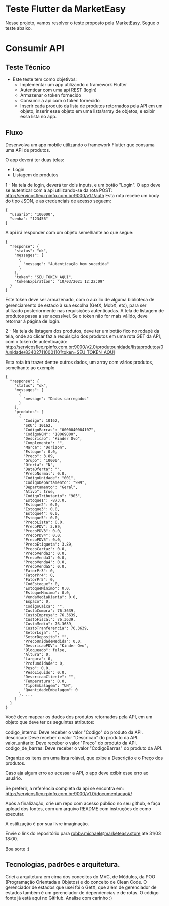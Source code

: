 # Teste Flutter da MarketEasy

Nesse projeto, vamos resolver o teste proposto pela MarketEasy.
Segue o teste abaixo.

# Consumir API
## Teste Técnico

- Este teste tem como objetivos:
  - Implementar um app utilizando o framework Flutter
  - Autenticar com uma api REST (login)
  - Armazenar o token fornecido
  - Consumir a api com o token fornecido
  - Inserir cada produto da lista de produtos retornados pela API em um objeto, inserir esse objeto em uma lista/array de objetos, e exibir essa lista no app.


## Fluxo
Desenvolva um app mobile utilizando o framework Flutter que consuma uma API de produtos.

O app deverá ter duas telas:
  - Login 
  - Listagem de produtos

1 - Na tela de login, deverá ter dois inputs, e um botão "Login". O app deve se autenticar com a api utilizando-se da rota POST: http://servicosflex.rpinfo.com.br:9000/v1.1/auth
Esta rota recebe um body do tipo JSON, e as credenciais de acesso seguem:

````
{
  "usuario": "100000",
  "senha": "123456"
}
````

A api irá responder com um objeto semelhante ao que segue:

````
{
  "response": {
    "status": "ok",
    "messages": [
      {
        "message": "Autenticação bem sucedida"
      }
    ],
    "token": "SEU_TOKEN_AQUI",
    "tokenExpiration": "10/03/2021 12:22:09"
  }
}

````

Este token deve ser armazenado, com o auxílio de alguma biblioteca de gerenciamento de estado à sua escolha (GetX, MobX, etc), para ser utilizado posteriormente nas requisições autenticadas. A tela de listagem de produtos passa a ser acessível. Se o token não for mais válido, deve retornar à página de login.


2 - Na tela de listagem dos produtos, deve ter um botão fixo no rodapé da tela, onde ao clicar faz a requisição dos produtos em uma rota GET da API, com o token de autenticação: 
http://servicosflex.rpinfo.com.br:9000/v2.0/produtounidade/listaprodutos/0/unidade/83402711000110?token=SEU_TOKEN_AQUI

Esta rota irá trazer dentre outros dados, um array com vários produtos, semelhante ao exemplo


````
{
  "response": {
    "status": "ok",
    "messages": [
      {
        "message": "Dados carregados"
      }
    ],
    "produtos": [
      {
        "Codigo": 10162,
        "SKU": 10162,
        "CodigoBarras": "0000040084107",
        "CodigoNCM": "18069000",
        "Descricao": "Kinder Ovo",
        "Complemento": "",
        "Marca": "Dorizon",
        "Estoque": 0.0,
        "Preco": 3.89,
        "Grupo": "10000",
        "Oferta": "N",
        "DataOferta": "",
        "PrecoNormal": 0.0,
        "CodigoUnidade": "001",
        "CodigoDepartamento": "999",
        "Departamento": "Geral",
        "Ativo": true,
        "CodigoTributario": "905",
        "Estoque1": -873.0,
        "Estoque2": 0.0,
        "Estoque3": 0.0,
        "Estoque4": 0.0,
        "Estoque5": 0.0,
        "PrecoLista": 0.0,
        "PrecoPDV": 3.89,
        "PrecoPDV3": 0.0,
        "PrecoPDV4": 0.0,
        "PrecoPDV5": 0.0,
        "PrecoEtiqueta": 3.89,
        "PrecoCartaz": 0.0,
        "PrecoVenda2": 0.0,
        "PrecoVenda3": 0.0,
        "PrecoVenda4": 0.0,
        "PrecoVenda5": 0.0,
        "FatorPr3": 0,
        "FatorPr4": 0,
        "FatorPr5": 0,
        "CodEstoque": 0,
        "EstoqueMinimo": 0.0,
        "EstoqueMaximo": 0.0,
        "VendaMediaDiaria": 0.0,
        "Espaco": 0,
        "CodigoCaixa": "",
        "CustoCompra": 76.3639,
        "CustoEmpresa": 76.3639,
        "CustoFiscal": 76.3639,
        "CustoMedio": 76.3639,
        "CustoTranferencia": 76.3639,
        "SetorLoja": "",
        "SetorDeposito": "",
        "PrecoUnidadeMedida": 0.0,
        "DescricaoPDV": "Kinder Ovo",
        "Bloqueado": false,
        "Altura": 0,
        "Largura": 0,
        "Profundidade": 0,
        "Peso": 0.0,
        "PesoLiquido": 0.0,
        "DescricaoCliente": "",
        "Temperatura": 0.0,
        "TipoEmbalagem": "UN",
        "QuantidadeEmbalagem": 0
      }, ...
    ]
  }
}

````
Você deve mapear os dados dos produtos retornados pela API, em um objeto que deve ter os seguintes atributos:

  codigo_interno: Deve receber o valor "Codigo" do produto da API.
  descricao: Deve receber o valor "Descricao" do produto da API.
  valor_unitario: Deve receber o valor "Preco" do produto da API.
  codigo_de_barras: Deve receber o valor "CodigoBarras" do produto da API.


Organize os itens em uma lista rolável, que exibe a Descrição e o Preço dos produtos.


Caso aja algum erro ao acessar a API, o app deve exibir esse erro ao usuário.

Se preferir, a referência completa da api se encontra em: http://servicosflex.rpinfo.com.br:9000/v1.0/documentacao#/

Após a finalização, crie um repo com acesso público no seu github, e faça upload dos fontes, com um arquivo README com instruções de como executar.

A estilização é por sua livre imaginação.

Envie o link do repositório para robby.michael@marketeasy.store até 31/03 18:00.

Boa sorte :)

## Tecnologias, padrões e arquitetura.

Criei a arquitetura em cima dos conceitos do MVC, de Módulos, da POO (Programação Orientada a Objetos) e do conceito de Clean Code.
O gerenciador de estados que usei foi o GetX, que além de gerenciador de estados também é um gerenciador de dependencias e de rotas.
O código fonte já está aqui no GitHub.
Analise com carinho :)
